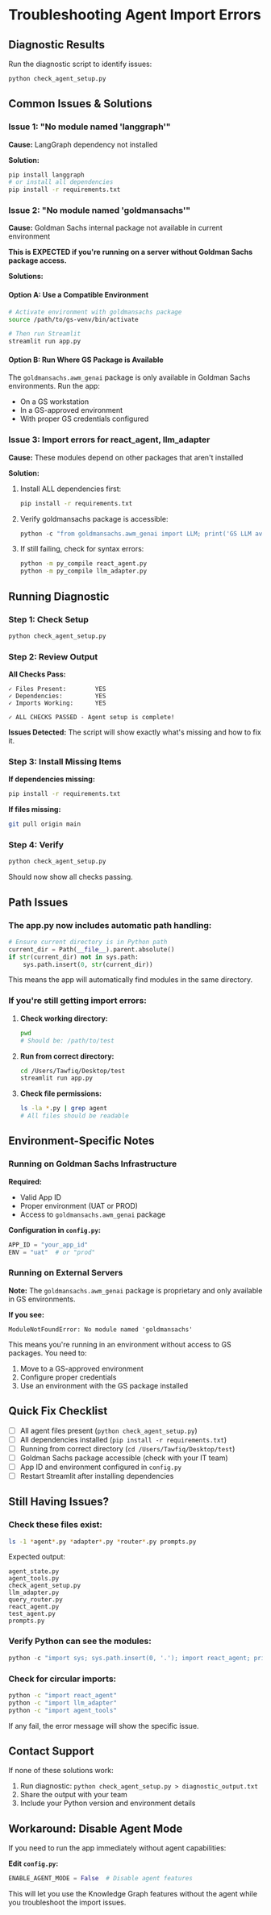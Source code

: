 # Troubleshooting Agent Import Errors

## Diagnostic Results

Run the diagnostic script to identify issues:
```bash
python check_agent_setup.py
```

## Common Issues & Solutions

### Issue 1: "No module named 'langgraph'"

**Cause:** LangGraph dependency not installed

**Solution:**
```bash
pip install langgraph
# or install all dependencies
pip install -r requirements.txt
```

### Issue 2: "No module named 'goldmansachs'"

**Cause:** Goldman Sachs internal package not available in current environment

**This is EXPECTED if you're running on a server without Goldman Sachs package access.**

**Solutions:**

#### Option A: Use a Compatible Environment
```bash
# Activate environment with goldmansachs package
source /path/to/gs-venv/bin/activate

# Then run Streamlit
streamlit run app.py
```

#### Option B: Run Where GS Package is Available
The `goldmansachs.awm_genai` package is only available in Goldman Sachs environments. Run the app:
- On a GS workstation
- In a GS-approved environment
- With proper GS credentials configured

### Issue 3: Import errors for react_agent, llm_adapter

**Cause:** These modules depend on other packages that aren't installed

**Solution:**
1. Install ALL dependencies first:
   ```bash
   pip install -r requirements.txt
   ```

2. Verify goldmansachs package is accessible:
   ```python
   python -c "from goldmansachs.awm_genai import LLM; print('GS LLM available!')"
   ```

3. If still failing, check for syntax errors:
   ```bash
   python -m py_compile react_agent.py
   python -m py_compile llm_adapter.py
   ```

## Running Diagnostic

### Step 1: Check Setup
```bash
python check_agent_setup.py
```

### Step 2: Review Output

**All Checks Pass:**
```
✓ Files Present:        YES
✓ Dependencies:         YES  
✓ Imports Working:      YES

✓ ALL CHECKS PASSED - Agent setup is complete!
```

**Issues Detected:**
The script will show exactly what's missing and how to fix it.

### Step 3: Install Missing Items

**If dependencies missing:**
```bash
pip install -r requirements.txt
```

**If files missing:**
```bash
git pull origin main
```

### Step 4: Verify
```bash
python check_agent_setup.py
```

Should now show all checks passing.

## Path Issues

### The app.py now includes automatic path handling:

```python
# Ensure current directory is in Python path
current_dir = Path(__file__).parent.absolute()
if str(current_dir) not in sys.path:
    sys.path.insert(0, str(current_dir))
```

This means the app will automatically find modules in the same directory.

### If you're still getting import errors:

1. **Check working directory:**
   ```bash
   pwd
   # Should be: /path/to/test
   ```

2. **Run from correct directory:**
   ```bash
   cd /Users/Tawfiq/Desktop/test
   streamlit run app.py
   ```

3. **Check file permissions:**
   ```bash
   ls -la *.py | grep agent
   # All files should be readable
   ```

## Environment-Specific Notes

### Running on Goldman Sachs Infrastructure

**Required:**
- Valid App ID
- Proper environment (UAT or PROD)
- Access to `goldmansachs.awm_genai` package

**Configuration in `config.py`:**
```python
APP_ID = "your_app_id"
ENV = "uat"  # or "prod"
```

### Running on External Servers

**Note:** The `goldmansachs.awm_genai` package is proprietary and only available in GS environments. 

**If you see:**
```
ModuleNotFoundError: No module named 'goldmansachs'
```

This means you're running in an environment without access to GS packages. You need to:
1. Move to a GS-approved environment
2. Configure proper credentials
3. Use an environment with the GS package installed

## Quick Fix Checklist

- [ ] All agent files present (`python check_agent_setup.py`)
- [ ] All dependencies installed (`pip install -r requirements.txt`)
- [ ] Running from correct directory (`cd /Users/Tawfiq/Desktop/test`)
- [ ] Goldman Sachs package accessible (check with your IT team)
- [ ] App ID and environment configured in `config.py`
- [ ] Restart Streamlit after installing dependencies

## Still Having Issues?

### Check these files exist:
```bash
ls -1 *agent*.py *adapter*.py *router*.py prompts.py
```

Expected output:
```
agent_state.py
agent_tools.py
check_agent_setup.py
llm_adapter.py
query_router.py
react_agent.py
test_agent.py
prompts.py
```

### Verify Python can see the modules:
```python
python -c "import sys; sys.path.insert(0, '.'); import react_agent; print('OK!')"
```

### Check for circular imports:
```bash
python -c "import react_agent"
python -c "import llm_adapter"
python -c "import agent_tools"
```

If any fail, the error message will show the specific issue.

## Contact Support

If none of these solutions work:

1. Run diagnostic: `python check_agent_setup.py > diagnostic_output.txt`
2. Share the output with your team
3. Include your Python version and environment details

## Workaround: Disable Agent Mode

If you need to run the app immediately without agent capabilities:

**Edit `config.py`:**
```python
ENABLE_AGENT_MODE = False  # Disable agent features
```

This will let you use the Knowledge Graph features without the agent while you troubleshoot the import issues.

